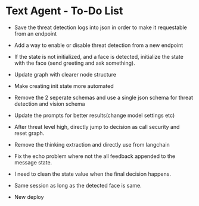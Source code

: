 # Text Agent - To-Do List

- Save the threat detection logs into json in order to make it requestable from an endpoint

- Add a way to enable or disable threat detection from a new endpoint

- If the state is not initialized, and a face is detected, initialize the state with the face (send greeting and ask something).

- Update graph with clearer node structure

- Make creating init state more automated

- Remove the 2 seperate schemas and use a single json schema for threat detection and vision schema

- Update the prompts for better results(change model settings etc)

- After threat level high, directly jump to decision as call security and reset graph.

- Remove the thinking extraction and directly use from langchain

- Fix the echo problem where not the all feedback appended to the message state.

- I need to clean the state value when the final decision happens.

- Same session as long as the detected face is same.

- New deploy
